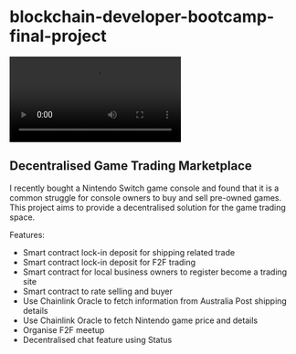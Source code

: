 # blockchain-developer-bootcamp-final-project

![](https://media.giphy.com/media/TL0oXBlykdF7ekXI9w/source.mov)

## Decentralised Game Trading Marketplace

I recently bought a Nintendo Switch game console and found that it is a common
struggle for console owners to buy and sell pre-owned games. This project aims
to provide a decentralised solution for the game trading space.

Features:

- Smart contract lock-in deposit for shipping related trade
- Smart contract lock-in deposit for F2F trading
- Smart contract for local business owners to register become a trading site
- Smart contract to rate selling and buyer
- Use Chainlink Oracle to fetch information from Australia Post shipping details
- Use Chainlink Oracle to fetch Nintendo game price and details
- Organise F2F meetup
- Decentralised chat feature using Status
